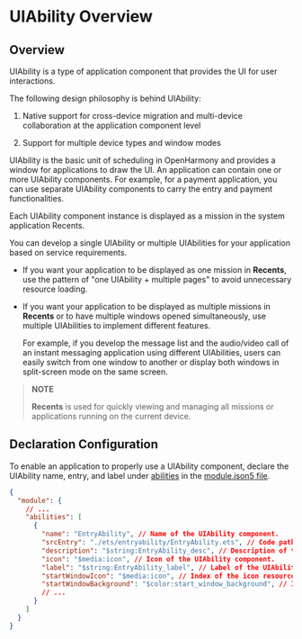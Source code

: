 # UIAbility Overview


## Overview

UIAbility is a type of application component that provides the UI for user interactions.

The following design philosophy is behind UIAbility:

1. Native support for cross-device migration and multi-device collaboration at the application component level

2. Support for multiple device types and window modes


 

UIAbility is the basic unit of scheduling in OpenHarmony and provides a window for applications to draw the UI. An application can contain one or more UIAbility components. For example, for a payment application, you can use separate UIAbility components to carry the entry and payment functionalities.

Each UIAbility component instance is displayed as a mission in the system application Recents.

You can develop a single UIAbility or multiple UIAbilities for your application based on service requirements.

- If you want your application to be displayed as one mission in **Recents**, use the pattern of "one UIAbility + multiple pages" to avoid unnecessary resource loading.

- If you want your application to be displayed as multiple missions in **Recents** or to have multiple windows opened simultaneously, use multiple UIAbilities to implement different features.
  
   For example, if you develop the message list and the audio/video call of an instant messaging application using different UIAbilities, users can easily switch from one window to another or display both windows in split-screen mode on the same screen.

> **NOTE**
>
> **Recents** is used for quickly viewing and managing all missions or applications running on the current device.

## Declaration Configuration

To enable an application to properly use a UIAbility component, declare the UIAbility name, entry, and label under [abilities](../quick-start/module-configuration-file.md#abilities) in the [module.json5 file](../quick-start/module-configuration-file.md).


```json
{
  "module": {
    // ...
    "abilities": [
      {
        "name": "EntryAbility", // Name of the UIAbility component.
        "srcEntry": "./ets/entryability/EntryAbility.ets", // Code path of the UIAbility component.
        "description": "$string:EntryAbility_desc", // Description of the UIAbility component.
        "icon": "$media:icon", // Icon of the UIAbility component.
        "label": "$string:EntryAbility_label", // Label of the UIAbility component.
        "startWindowIcon": "$media:icon", // Index of the icon resource file.
        "startWindowBackground": "$color:start_window_background", // Index of the background color resource file.
        // ...
      }
    ]
  }
}
```
